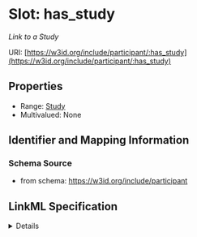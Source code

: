 # Slot: has_study
_Link to a Study_


URI: [https://w3id.org/include/participant/:has_study](https://w3id.org/include/participant/:has_study)



<!-- no inheritance hierarchy -->




## Properties

* Range: [Study](Study.md)
* Multivalued: None







## Identifier and Mapping Information







### Schema Source


* from schema: https://w3id.org/include/participant




## LinkML Specification

<details>
```yaml
name: has_study
definition_uri: include:has_study
description: Link to a Study
from_schema: https://w3id.org/include/participant
rank: 1000
alias: has_study
domain_of:
- Biospecimen
- DataFile
- Participant
- Participant
- Biospecimen
- DataFile
range: Study

```
</details>